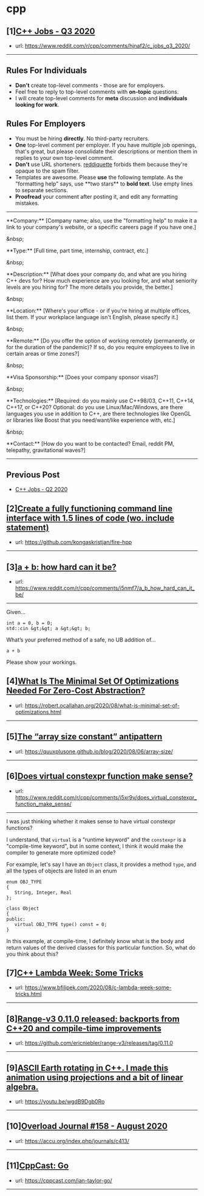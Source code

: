 # cpp
## [1][C++ Jobs - Q3 2020](https://www.reddit.com/r/cpp/comments/hjnaf2/c_jobs_q3_2020/)
- url: https://www.reddit.com/r/cpp/comments/hjnaf2/c_jobs_q3_2020/
---
Rules For Individuals
---------------------

* **Don't** create top-level comments - those are for employers.
* Feel free to reply to top-level comments with **on-topic** questions.
* I will create top-level comments for **meta** discussion and **individuals looking for work**.

Rules For Employers
---------------------

* You must be hiring **directly**. No third-party recruiters.
* **One** top-level comment per employer. If you have multiple job openings, that's great, but please consolidate their descriptions or mention them in replies to your own top-level comment.
* **Don't** use URL shorteners. [reddiquette](https://www.reddithelp.com/en/categories/reddit-101/reddit-basics/reddiquette) forbids them because they're opaque to the spam filter.
* Templates are awesome. Please **use** the following template. As the "formatting help" says, use \*\*two stars\*\* to **bold text**. Use empty lines to separate sections.
* **Proofread** your comment after posting it, and edit any formatting mistakes.

---

\*\*Company:\*\* [Company name; also, use the "formatting help" to make it a link to your company's website, or a specific careers page if you have one.]

&amp;nbsp;

\*\*Type:\*\* [Full time, part time, internship, contract, etc.]

&amp;nbsp;

\*\*Description:\*\* [What does your company do, and what are you hiring C++ devs for? How much experience are you looking for, and what seniority levels are you hiring for? The more details you provide, the better.]

&amp;nbsp;

\*\*Location:\*\* [Where's your office - or if you're hiring at multiple offices, list them. If your workplace language isn't English, please specify it.]

&amp;nbsp;

\*\*Remote:\*\* [Do you offer the option of working remotely (permanently, or for the duration of the pandemic)? If so, do you require employees to live in certain areas or time zones?]

&amp;nbsp;

\*\*Visa Sponsorship:\*\* [Does your company sponsor visas?]

&amp;nbsp;

\*\*Technologies:\*\* [Required: do you mainly use C++98/03, C++11, C++14, C++17, or C++20? Optional: do you use Linux/Mac/Windows, are there languages you use in addition to C++, are there technologies like OpenGL or libraries like Boost that you need/want/like experience with, etc.]

&amp;nbsp;

\*\*Contact:\*\* [How do you want to be contacted? Email, reddit PM, telepathy, gravitational waves?]

---

Previous Post
--------------

* [C++ Jobs - Q2 2020](https://www.reddit.com/r/cpp/comments/ft77lv/c_jobs_q2_2020/)
## [2][Create a fully functioning command line interface with 1.5 lines of code (wo. include statement)](https://www.reddit.com/r/cpp/comments/i5yo1g/create_a_fully_functioning_command_line_interface/)
- url: https://github.com/kongaskristjan/fire-hpp
---

## [3][a + b: how hard can it be?](https://www.reddit.com/r/cpp/comments/i5nmf7/a_b_how_hard_can_it_be/)
- url: https://www.reddit.com/r/cpp/comments/i5nmf7/a_b_how_hard_can_it_be/
---
Given...

    int a = 0, b = 0;
    std::cin &gt;&gt; a &gt;&gt; b;

What’s your preferred method of a safe, no UB addition of...

    a + b

Please show your workings.
## [4][What Is The Minimal Set Of Optimizations Needed For Zero-Cost Abstraction?](https://www.reddit.com/r/cpp/comments/i5il0j/what_is_the_minimal_set_of_optimizations_needed/)
- url: https://robert.ocallahan.org/2020/08/what-is-minimal-set-of-optimizations.html
---

## [5][The “array size constant” antipattern](https://www.reddit.com/r/cpp/comments/i5bl28/the_array_size_constant_antipattern/)
- url: https://quuxplusone.github.io/blog/2020/08/06/array-size/
---

## [6][Does virtual constexpr function make sense?](https://www.reddit.com/r/cpp/comments/i5xr9v/does_virtual_constexpr_function_make_sense/)
- url: https://www.reddit.com/r/cpp/comments/i5xr9v/does_virtual_constexpr_function_make_sense/
---
I was just thinking whether it makes sense to have virtual constexpr functions?

I understand, that `virtual` is a "runtime keyword" and the `constexpr` is a "compile-time keyword", but in some context, I think it would make the compiler to generate more optimized code?

For example, let's say I have an `Object` class, it provides a method `type`, and all the types of objects are listed in an enum

```
enum OBJ_TYPE
{
   String, Integer, Real
};

class Object
{
public:
   virtual OBJ_TYPE type() const = 0;
}
```

In this example, at compile-time, I definitely know what is the body and return values of the derived classes for this particular function. So, what do you think about this?
## [7][C++ Lambda Week: Some Tricks](https://www.reddit.com/r/cpp/comments/i5epa4/c_lambda_week_some_tricks/)
- url: https://www.bfilipek.com/2020/08/c-lambda-week-some-tricks.html
---

## [8][Range-v3 0.11.0 released: backports from C++20 and compile-time improvements](https://www.reddit.com/r/cpp/comments/i54w0o/rangev3_0110_released_backports_from_c20_and/)
- url: https://github.com/ericniebler/range-v3/releases/tag/0.11.0
---

## [9][ASCII Earth rotating in C++. I made this animation using projections and a bit of linear algebra.](https://www.reddit.com/r/cpp/comments/i4qtol/ascii_earth_rotating_in_c_i_made_this_animation/)
- url: https://youtu.be/wgdB9Dgb0Ro
---

## [10][Overload Journal #158 - August 2020](https://www.reddit.com/r/cpp/comments/i5ar4c/overload_journal_158_august_2020/)
- url: https://accu.org/index.php/journals/c413/
---

## [11][CppCast: Go](https://www.reddit.com/r/cpp/comments/i54jmn/cppcast_go/)
- url: https://cppcast.com/ian-taylor-go/
---

